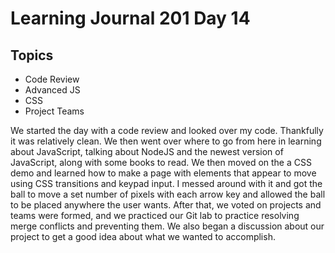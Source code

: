 # Learning Journal 201 Day 14

## Topics
- Code Review
- Advanced JS
- CSS
- Project Teams

We started the day with a code review and looked over my code.  Thankfully it was relatively clean.  We then went over where to go from here in learning about JavaScript, talking about NodeJS and the newest version of JavaScript, along with some books to read.  We then moved on the a CSS demo and learned how to make a page with elements that appear to move using CSS transitions and keypad input.  I messed around with it and got the ball to move a set number of pixels with each arrow key and allowed the ball to be placed anywhere the user wants.  After that, we voted on projects and teams were formed, and we practiced our Git lab to practice resolving merge conflicts and preventing them.  We also began a discussion about our project to get a good idea about what we wanted to accomplish.
